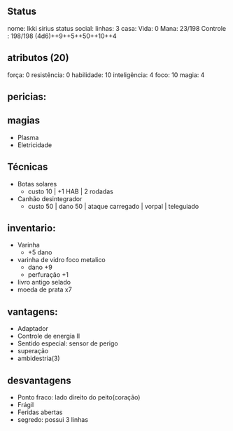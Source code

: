 ## Status
nome: Ikki sirius
status social:
linhas: 3
casa:
Vida: 0
Mana: 23/198
Controle : 198/198
(4d6)++9++5++50++10++4
## atributos (20)
força: 0
resistência: 0
habilidade: 10
inteligência: 4
foco: 10
magia: 4

## pericias:
## magias
- Plasma
- Eletricidade
## Técnicas
- Botas solares
	- custo 10 | +1 HAB | 2 rodadas
- Canhão desintegrador 
	- custo 50 | dano 50 | ataque carregado | vorpal | teleguiado

## inventario:
- Varinha 
	- +5 dano
- varinha de vidro foco metalico
	- dano +9
	- perfuração +1
- livro antigo selado
- moeda de prata x7

## vantagens:
- Adaptador
- Controle de energia II
- Sentido especial: sensor de perigo
- superação
- ambidestria(3)

## desvantagens
- Ponto fraco: lado direito do peito(coração)
- Frágil
- Feridas abertas
- segredo: possui 3 linhas